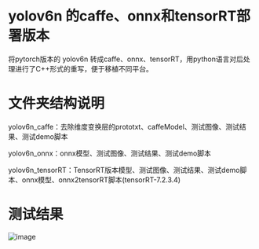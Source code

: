 # yolov6n 的caffe、onnx和tensorRT部署版本

将pytorch版本的 yolov6n 转成caffe、onnx、tensorRT，用python语言对后处理进行了C++形式的重写，便于移植不同平台。

# 文件夹结构说明
yolov6n_caffe：去除维度变换层的prototxt、caffeModel、测试图像、测试结果、测试demo脚本

yolov6n_onnx：onnx模型、测试图像、测试结果、测试demo脚本

yolov6n_tensorRT：TensorRT版本模型、测试图像、测试结果、测试demo脚本、onnx模型、onnx2tensorRT脚本(tensorRT-7.2.3.4)

#  测试结果
![image]()
